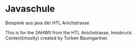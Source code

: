 # Javaschule
Beispiele aus java der HTL Anichstrasse

This is for the 3AHWII from the HTL Anichstrasse, Innsbruck.
Content(mostly) created by Torben Baumgartner.
